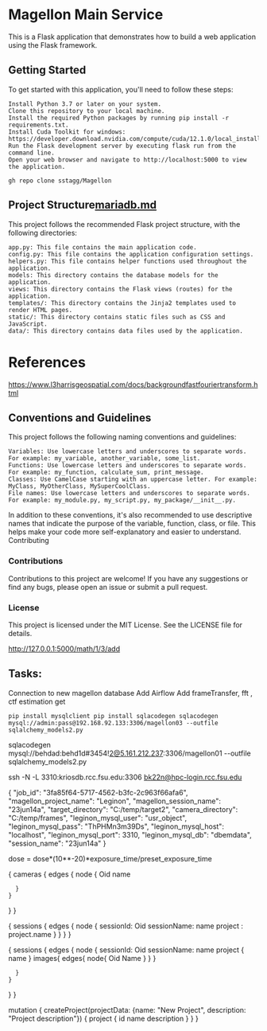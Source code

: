 
# Magellon Main Service

This is a  Flask application that demonstrates how to build a web application using the Flask framework.
## Getting Started

To get started with this application, you'll need to follow these steps:

    Install Python 3.7 or later on your system.
    Clone this repository to your local machine.
    Install the required Python packages by running pip install -r requirements.txt.
    Install Cuda Toolkit for windows: https://developer.download.nvidia.com/compute/cuda/12.1.0/local_installers/cuda_12.1.0_531.14_windows.exe
    Run the Flask development server by executing flask run from the command line.
    Open your web browser and navigate to http://localhost:5000 to view the application.

`gh repo clone sstagg/Magellon`

## Project Structure[mariadb.md](..%2Finfrastructure%2Fmanual%2Fmariadb.md)

This project follows the recommended Flask project structure, with the following directories:

    app.py: This file contains the main application code.
    config.py: This file contains the application configuration settings.
    helpers.py: This file contains helper functions used throughout the application.
    models: This directory contains the database models for the application.
    views: This directory contains the Flask views (routes) for the application.
    templates/: This directory contains the Jinja2 templates used to render HTML pages.
    static/: This directory contains static files such as CSS and JavaScript.
    data/: This directory contains data files used by the application.

# References
https://www.l3harrisgeospatial.com/docs/backgroundfastfouriertransform.html

## Conventions and Guidelines

This project follows the following naming conventions and guidelines:
    

    Variables: Use lowercase letters and underscores to separate words. For example: my_variable, another_variable, some_list.
    Functions: Use lowercase letters and underscores to separate words. For example: my_function, calculate_sum, print_message.
    Classes: Use CamelCase starting with an uppercase letter. For example: MyClass, MyOtherClass, MySuperCoolClass.
    File names: Use lowercase letters and underscores to separate words. For example: my_module.py, my_script.py, my_package/__init__.py.

In addition to these conventions, it's also recommended to use descriptive names that indicate the purpose of the variable, function, class, or file. This helps make your code more self-explanatory and easier to understand.
Contributing

### Contributions
Contributions to this project are welcome! If you have any suggestions or find any bugs, please open an issue or submit a pull request.

### License

This project is licensed under the MIT License. See the LICENSE file for details.

http://127.0.0.1:5000/math/1/3/add


## Tasks:
Connection to new magellon database
Add Airflow
Add frameTransfer, fft , ctf estimation
get 


`
pip install mysqlclient
pip install sqlacodegen
sqlacodegen mysql://admin:pass@192.168.92.133:3306/magellon03 --outfile sqlalchemy_models2.py
`

sqlacodegen mysql://behdad:behd1d#3454!2@5.161.212.237:3306/magellon01 --outfile sqlalchemy_models2.py

ssh -N -L 3310:kriosdb.rcc.fsu.edu:3306 bk22n@hpc-login.rcc.fsu.edu


{
"job_id": "3fa85f64-5717-4562-b3fc-2c963f66afa6",
"magellon_project_name": "Leginon",
"magellon_session_name": "23jun14a",
"target_directory": "C:/temp/target2",
"camera_directory": "C:/temp/frames",
"leginon_mysql_user": "usr_object",
"leginon_mysql_pass": "ThPHMn3m39Ds",
"leginon_mysql_host": "localhost",
"leginon_mysql_port": 3310,
"leginon_mysql_db": "dbemdata",
"session_name": "23jun14a"
}



dose = dose*(10**-20)*exposure_time/preset_exposure_time


{
cameras {
edges {
node {
Oid
name

      }
    }
}
}


{
sessions {
edges {
node {
sessionId: Oid
sessionName: name
project : project.name
}
}
}
}


{
sessions {
edges {
node {
sessionId: Oid
sessionName: name
project {
name
}
images{
edges{
node{
Oid
Name
}
}
}

      }
    }
}
}



mutation {
createProject(projectData: {name: "New Project", description: "Project description"}) {
project {
id
name
description
}
}
}
